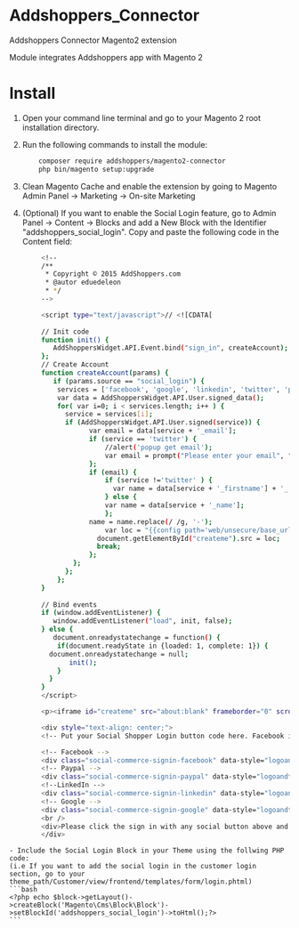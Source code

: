 Addshoppers_Connector
======================

Addshoppers Connector Magento2 extension

Module integrates Addshoppers app with Magento 2


Install
=======

1. Open your command line terminal and go to your Magento 2 root installation directory.

2. Run the following commands to install the module:

	```bash
   		composer require addshoppers/magento2-connector
   		php bin/magento setup:upgrade
    ```

3. Clean Magento Cache and enable the extension by going to Magento Admin Panel -> Marketing -> On-site Marketing

4. (Optional) If you want to enable the Social Login feature, go to Admin Panel -> Content -> Blocks and add a New Block with the Identifier "addshoppers_social_login".
Copy and paste the following code in the Content field:
```bash
		<!--
		/**
		 * Copyright © 2015 AddShoppers.com
		 * @autor eduedeleon
		 * */
		-->

		<script type="text/javascript">// <![CDATA[
		 
		// Init code          
		function init() {
		   AddShoppersWidget.API.Event.bind("sign_in", createAccount);    
		};
		// Create Account 
		function createAccount(params) {  
		   if (params.source == "social_login") {       
		    services = ['facebook', 'google', 'linkedin', 'twitter', 'paypal'];
		    var data = AddShoppersWidget.API.User.signed_data(); 
		    for( var i=0; i < services.length; i++ ) {        
		      service = services[i];
		      if (AddShoppersWidget.API.User.signed(service)) {
		            var email = data[service + '_email'];
		            if (service == 'twitter') {
		                //alert('popup get email'); 
		                var email = prompt("Please enter your email", "");
		            };
		            if (email) {
		                if (service !='twitter' ) {          
		                  var name = data[service + '_firstname'] + '_' + data[service + '_lastname']; 
		                } else {
		                var name = data[service + '_name']; 
		                };
		            name = name.replace(/ /g, '­-');
		                var loc = "{{config path='web/unsecure/base_url'}}social_login/?asusrnm=" + name + "&aseml=" + email + "&data=" + JSON.stringify(data);
		              document.getElementById("createme").src = loc;
		              break; 
		            };
		        }; 
		      };  
		    };        
		}
		          
		// Bind events
		if (window.addEventListener) {      
		   window.addEventListener("load", init, false); 
		} else {
		   document.onreadystatechange = function() { 
		    if(document.readyState in {loaded: 1, complete: 1}) {
		  document.onreadystatechange = null; 
		       init();      
		    } 
		  }         
		} 
		</script>

		<p><iframe id="createme" src="about:blank" frameborder="0" scrolling="no" width="0" height="0"></iframe></p>

		<div style="text-align: center;">
		<!-- Put your Social Shopper Login button code here. Facebook is already included for this example. -->

		<!-- Facebook -->
		<div class="social-commerce-signin-facebook" data-style="logoandtext" data-size="small">&nbsp;</div>
		<!-- Paypal -->
		<div class="social-commerce-signin-paypal" data-style="logoandtext" data-size="small">&nbsp;</div>
		<!--LinkedIn -->
		<div class="social-commerce-signin-linkedin" data-style="logoandtext" data-size="small">&nbsp;</div>
		<!-- Google -->
		<div class="social-commerce-signin-google" data-style="logoandtext" data-size="small">&nbsp;</div>
		<br />
		<div>Please click the sign in with any social button above and login to your account.</div>
		</div>
```

	- Include the Social Login Block in your Theme using the follwing PHP code:
	(i.e If you want to add the social login in the customer login section, go to your theme_path/Customer/view/frontend/templates/form/login.phtml) 
	```bash
    <?php echo $block->getLayout()->createBlock('Magento\Cms\Block\Block')->setBlockId('addshoppers_social_login')->toHtml();?>
    ```